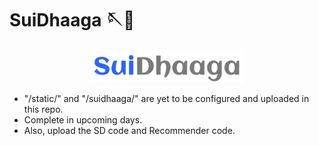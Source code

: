 # SuiDhaaga 🪡🧵
<p align="center">
  <img src="https://github.com/abchnexus/SuiDhaaga/blob/main/logo.png">
</p>

- "/static/" and "/suidhaaga/" are yet to be configured and uploaded in this repo.
- Complete in upcoming days.
- Also, upload the SD code and Recommender code.
